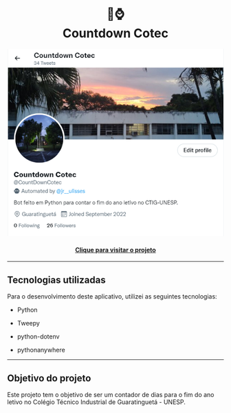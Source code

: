 <h1 align="center">
🐍⌚<br>Countdown Cotec
</h1>

<p align="center">
<img src="assets/banner.png">
<p>

<h4 align="center"><a href="https://twitter.com/countdowncotec">Clique para visitar o projeto</a></h4>

---

<h2>Tecnologias utilizadas</h2>

Para o desenvolvimento deste aplicativo, utilizei as seguintes tecnologias:

- Python

- Tweepy

- python-dotenv

- pythonanywhere

---

<h2>Objetivo do projeto</h2>

Este projeto tem o objetivo de ser um contador de dias para o fim do ano letivo no Colégio Técnico Industrial de Guaratinguetá - UNESP.